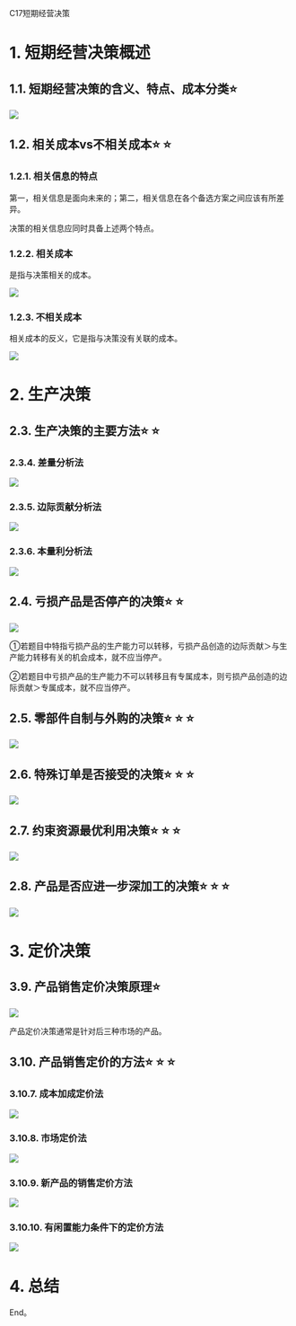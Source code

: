 C17短期经营决策

# 1. 短期经营决策概述

## 1.1. 短期经营决策的含义、特点、成本分类:star: 

![](media/e3b32c63d78d31f35661a8d0ab4fc277.png)

## 1.2. 相关成本vs不相关成本:star: :star: 

### 1.2.1. 相关信息的特点

第一，相关信息是面向未来的；第二，相关信息在各个备选方案之间应该有所差异。

决策的相关信息应同时具备上述两个特点。

### 1.2.2. 相关成本

是指与决策相关的成本。

![](media/d4def704b904c340d611be1b266ccf0c.png)

### 1.2.3. 不相关成本

相关成本的反义，它是指与决策没有关联的成本。

![](media/86db69b689984ee4a3b65764dd44e1af.png)

# 2. 生产决策

## 2.3. 生产决策的主要方法:star: :star: 

### 2.3.4. 差量分析法

![](media/147590e8b082e7d3eec759709cee6a15.png)

### 2.3.5. 边际贡献分析法

![](media/fb9731ea1e806ccf713974d83d7dfeba.png)

### 2.3.6. 本量利分析法

![](media/faa0d4e725cfa937ac6755f7c5ea4c8d.png)

## 2.4. 亏损产品是否停产的决策:star: :star: 

![](media/d19c4d8ffcd25e2a62cf145603da515a.png)

①若题目中特指亏损产品的生产能力可以转移，亏损产品创造的边际贡献＞与生产能力转移有关的机会成本，就不应当停产。

②若题目中亏损产品的生产能力不可以转移且有专属成本，则亏损产品创造的边际贡献＞专属成本，就不应当停产。

## 2.5. 零部件自制与外购的决策:star: :star: :star: 

![](media/8c43657fd4d4323e613e6083e0062ae1.png)

## 2.6. 特殊订单是否接受的决策:star: :star: :star: 

![](media/0c90532782f6b41a0bd902b1df3c4f30.png)

## 2.7. 约束资源最优利用决策:star: :star: :star: 

![](media/bbf6fb75cbbd81b93f1e135b9e800093.png)

## 2.8. 产品是否应进一步深加工的决策:star: :star: :star: 

![](media/fa955db0f094e117257c965be8256b3a.png)

# 3. 定价决策

## 3.9. 产品销售定价决策原理:star: 

![](media/802b5e0ef847b1d2142c1c0a52e36b54.png)

产品定价决策通常是针对后三种市场的产品。

## 3.10. 产品销售定价的方法:star: :star: :star: 

### 3.10.7. 成本加成定价法

![](media/3ffd38526c841e0c0506f55b83388826.png)

### 3.10.8. 市场定价法

![](media/4efc82cb62156f7833ebf51ceaac8d73.png)

### 3.10.9. 新产品的销售定价方法

![](media/2c2cda1234c1ffc49b3713a2eaff9b49.png)

### 3.10.10. 有闲置能力条件下的定价方法

![](media/1baab9b46c6c7870ea86a61367a79977.png)

# 4. 总结

End。
